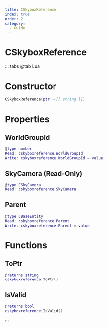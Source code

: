 ```yaml
---
title: CSkyboxReference
index: true
order: 2
category:
  - Guide
---
```


# CSkyboxReference

::: tabs
@tab Lua
# Constructor
```lua
CSkyboxReference(ptr --[[ string ]])
```
# Properties
## WorldGroupId 
```lua
@type number
Read: cskyboxreference.WorldGroupId
Write: cskyboxreference.WorldGroupId = value
```
## SkyCamera (Read-Only)
```lua
@type CSkyCamera
Read: cskyboxreference.SkyCamera
```
## Parent 
```lua
@type CBaseEntity
Read: cskyboxreference.Parent
Write: cskyboxreference.Parent = value
```
# Functions
## ToPtr
```lua
@returns string
cskyboxreference:ToPtr()
```
## IsValid
```lua
@returns bool
cskyboxreference:IsValid()
```

:::